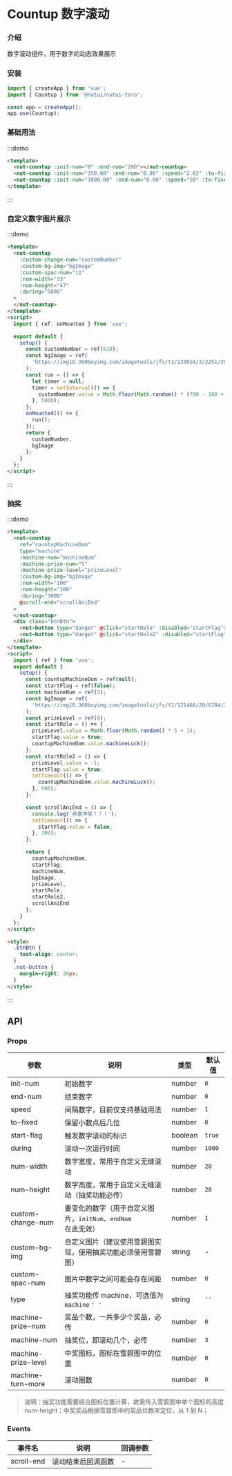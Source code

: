 # Countup 数字滚动

### 介绍

数字滚动组件，用于数字的动态效果展示

### 安装

```javascript
import { createApp } from 'vue';
import { Countup } from '@nutui/nutui-taro';

const app = createApp();
app.use(Countup);
```

### 基础用法

:::demo

```html
<template>
  <nut-countup :init-num="0" :end-num="200"></nut-countup>
  <nut-countup :init-num="150.00" :end-num="0.00" :speed="2.62" :to-fixed="2"></nut-countup>
  <nut-countup :init-num="1000.00" :end-num="0.00" :speed="50" :to-fixed="2"></nut-countup>
</template>
```

:::

### 自定义数字图片展示

:::demo

```html
<template>
  <nut-countup
    :custom-change-num="customNumber"
    :custom-bg-img="bgImage"
    :custom-spac-num="11"
    :num-width="33"
    :num-height="47"
    :during="5000"
  >
  </nut-countup>
</template>
<script>
  import { ref, onMounted } from 'vue';

  export default {
    setup() {
      const customNumber = ref(618);
      const bgImage = ref(
        'https://img10.360buyimg.com/imagetools/jfs/t1/133024/3/2251/2646/5ee7549aE8dc02d7e/de6901b6c72db396.png'
      );
      const run = () => {
        let timer = null;
        timer = setInterval(() => {
          customNumber.value = Math.floor(Math.random() * (700 - 100 + 1) + 100);
        }, 5000);
      };
      onMounted(() => {
        run();
      });
      return {
        customNumber,
        bgImage
      };
    }
  };
</script>
```

:::

### 抽奖

:::demo

```html
<template>
  <nut-countup
    ref="countupMachineDom"
    type="machine"
    :machine-num="machineNum"
    :machine-prize-num="5"
    :machine-prize-level="prizeLevel"
    :custom-bg-img="bgImage"
    :num-width="100"
    :num-height="100"
    :during="3000"
    @scroll-end="scrollAniEnd"
  >
  </nut-countup>
  <div class="btnBtn">
    <nut-button type="danger" @click="startRole" :disabled="startFlag"> 中奖 </nut-button>
    <nut-button type="danger" @click="startRole2" :disabled="startFlag"> 不中奖 </nut-button>
  </div>
</template>
<script>
  import { ref } from 'vue';
  export default {
    setup() {
      const countupMachineDom = ref(null);
      const startFlag = ref(false);
      const machineNum = ref(3);
      const bgImage = ref(
        'https://img10.360buyimg.com/imagetools/jfs/t1/121466/20/6784/28830/5f06e7f2Edbb8998c/9bdd9e7b24dff9fe.png'
      );
      const prizeLevel = ref(0);
      const startRole = () => {
        prizeLevel.value = Math.floor(Math.random() * 5 + 1);
        startFlag.value = true;
        countupMachineDom.value.machineLuck();
      };
      const startRole2 = () => {
        prizeLevel.value = -1;
        startFlag.value = true;
        setTimeout(() => {
          countupMachineDom.value.machineLuck();
        }, 500);
      };

      const scrollAniEnd = () => {
        console.log('恭喜中奖！！！');
        setTimeout(() => {
          startFlag.value = false;
        }, 300);
      };

      return {
        countupMachineDom,
        startFlag,
        machineNum,
        bgImage,
        prizeLevel,
        startRole,
        startRole2,
        scrollAniEnd
      };
    }
  };
</script>

<style>
  .btnBtn {
    text-align: center;
  }
  .nut-button {
    margin-right: 20px;
  }
</style>
```

:::

## API

### Props

| 参数 | 说明 | 类型 | 默认值 |
| --- | --- | --- | --- |
| init-num | 初始数字 | number | `0` |
| end-num | 结束数字 | number | `0` |
| speed | 间隔数字，目前仅支持基础用法 | number | `1` |
| to-fixed | 保留小数点后几位 | number | `0` |
| start-flag | 触发数字滚动的标识 | boolean | `true` |
| during | 滚动一次运行时间 | number | `1000` |
| num-width | 数字宽度，常用于自定义无缝滚动 | number | `20` |
| num-height | 数字高度，常用于自定义无缝滚动（抽奖功能必传） | number | `20` |
| custom-change-num | 要变化的数字（用于自定义图片，`initNum`、`endNum` 在此无效） | number | `1` |
| custom-bg-img | 自定义图片（建议使用雪碧图实现，使用抽奖功能必须使用雪碧图） | string | - |
| custom-spac-num | 图片中数字之间可能会存在间距 | number | `0` |
| type | 抽奖功能传 machine，可选值为 `machine` `' '` | string | `''` |
| machine-prize-num | 奖品个数，一共多少个奖品，必传 | number | `0` |
| machine-num | 抽奖位，即滚动几个，必传 | number | `3` |
| machine-prize-level | 中奖图标，图标在雪碧图中的位置 | number | `0` |
| machine-turn-more | 滚动圈数 | number | `0` |

> 说明：抽奖功能需要结合图标位置计算，故需传入雪碧图中单个图标的高度 num-height；中奖奖品根据雪碧图中的奖品位数来定位，从 1 到 N；

### Events

| 事件名 | 说明 | 回调参数 |
| --- | --- | --- |
| scroll-end | 滚动结束后回调函数 | - |
